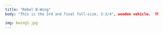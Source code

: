 ```yaml
---
title: "Rebel B-Wing"
body: "This is the 3rd and final full-size, 3-3/4", wooden vehicle.  The Rebel B-Wing features foldable/lockable wings, a rotating cockpit, landing gear, and possibly spring-loaded lasers."

img: bwing1.jpg
---
```

